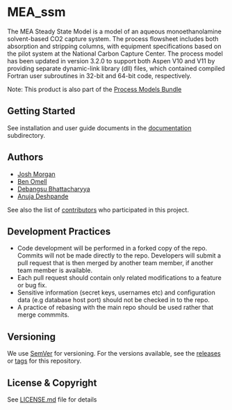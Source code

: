 # MEA_ssm
The MEA Steady State Model is a model of an aqueous monoethanolamine solvent-based CO2 capture system. The process flowsheet includes both absorption and stripping columns, with equipment specifications based on the pilot system at the National Carbon Capture Center. The process model has been updated in version 3.2.0 to support both Aspen V10 and V11 by providing separate dynamic-link library (dll) files, which contained compiled Fortran user subroutines in 32-bit and 64-bit code, respectively. 

Note: This product is also part of the [Process Models Bundle](../../../ProcessModels_bundle)

## Getting Started
See installation and user guide documents in the [documentation](./docs) subdirectory.

## Authors
* [Josh Morgan](https://github.com/jmorgan29)
* [Ben Omell](https://github.com/omellben)
* [Debangsu Bhattacharyya](https://www.statler.wvu.edu/faculty-staff/faculty/debangsu-bhattacharyya)
* [Anuja Deshpande](https://github.com/anujad95)

See also the list of [contributors](../../contributors) who participated in this project.

## Development Practices
* Code development will be performed in a forked copy of the repo. Commits will not be
  made directly to the repo. Developers will submit a pull request that is then merged
  by another team member, if another team member is available.
* Each pull request should contain only related modifications to a feature or bug fix.
* Sensitive information (secret keys, usernames etc) and configuration data
  (e.g database host port) should not be checked in to the repo.
* A practice of rebasing with the main repo should be used rather that merge commmits.

## Versioning
We use [SemVer](http://semver.org/) for versioning. For the versions available, 
see the [releases](../../releases) or [tags](../../tags) for this repository.

## License & Copyright

See [LICENSE.md](LICENSE.md) file for details
